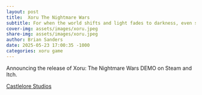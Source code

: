 ```yaml
---
layout: post
title:  Xoru The Nightmare Wars
subtitle: For when the world shifts and light fades to darkness, even sweet dreams become nightmares.
cover-img: assets/images/xoru.jpeg
share-img: assets/images/xoru.jpeg
author: Brian Sanders
date: 2025-05-23 17:00:35 -1000
categories: xoru game
---
```


Announcing the release of Xoru: The Nightmare Wars DEMO on Steam and Itch.

[Castlelore Studios](https://castlelorestudios.com)



